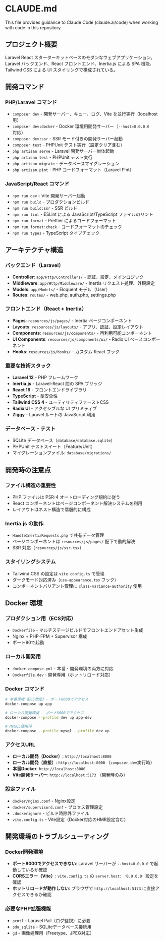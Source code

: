# CLAUDE.md

This file provides guidance to Claude Code (claude.ai/code) when working with code in this repository.

## プロジェクト概要

Laravel React スターターキットベースのモダンなウェブアプリケーション。Laravel バックエンド、React フロントエンド、Inertia.js による SPA 機能、Tailwind CSS による UI スタイリングで構成されている。

## 開発コマンド

### PHP/Laravel コマンド
- `composer dev` - 開発サーバー、キュー、ログ、Vite を並行実行（localhost用）
- `composer dev:docker` - Docker 環境用開発サーバー（`--host=0.0.0.0`対応）
- `composer dev:ssr` - SSR モード付きの開発サーバー起動
- `composer test` - PHPUnit テスト実行（設定クリア含む）
- `php artisan serve` - Laravel 開発サーバー単体起動
- `php artisan test` - PHPUnit テスト実行
- `php artisan migrate` - データベースマイグレーション
- `php artisan pint` - PHP コードフォーマット（Laravel Pint）

### JavaScript/React コマンド
- `npm run dev` - Vite 開発サーバー起動
- `npm run build` - プロダクションビルド
- `npm run build:ssr` - SSR ビルド
- `npm run lint` - ESLint による JavaScript/TypeScript ファイルのリント
- `npm run format` - Prettier によるコードフォーマット
- `npm run format:check` - コードフォーマットのチェック
- `npm run types` - TypeScript タイプチェック

## アーキテクチャ構造

### バックエンド（Laravel）
- **Controller**: `app/Http/Controllers/` - 認証、設定、メインロジック
- **Middleware**: `app/Http/Middleware/` - Inertia リクエスト処理、外観設定
- **Models**: `app/Models/` - Eloquent モデル（User）
- **Routes**: `routes/` - web.php, auth.php, settings.php

### フロントエンド（React + Inertia）
- **Pages**: `resources/js/pages/` - Inertia ページコンポーネント
- **Layouts**: `resources/js/layouts/` - アプリ、認証、設定レイアウト
- **Components**: `resources/js/components/` - 再利用可能コンポーネント
- **UI Components**: `resources/js/components/ui/` - Radix UI ベースコンポーネント
- **Hooks**: `resources/js/hooks/` - カスタム React フック

### 重要な技術スタック
- **Laravel 12** - PHP フレームワーク
- **Inertia.js** - Laravel-React 間の SPA ブリッジ
- **React 19** - フロントエンドライブラリ
- **TypeScript** - 型安全性
- **Tailwind CSS 4** - ユーティリティファーストCSS
- **Radix UI** - アクセシブルな UI プリミティブ
- **Ziggy** - Laravel ルートの JavaScript 利用

### データベース・テスト
- SQLite データベース（`database/database.sqlite`）
- PHPUnit テストスイート（Feature/Unit）
- マイグレーションファイル: `database/migrations/`

## 開発時の注意点

### ファイル構造の重要性
- PHP ファイルは PSR-4 オートローディング規約に従う
- React コンポーネントはページコンポーネント解決システムを利用
- レイアウトはネスト構造で階層的に構成

### Inertia.js の動作
- `HandleInertiaRequests.php` で共有データ管理
- ページコンポーネントは `resources/js/pages/` 配下で動的解決
- SSR 対応（`resources/js/ssr.tsx`）

### スタイリングシステム
- Tailwind CSS の設定は `vite.config.ts` で管理
- ダークモード対応済み（`use-appearance.tsx` フック）
- コンポーネントバリアント管理に `class-variance-authority` 使用

## Docker 環境

### プロダクション用（ECS対応）
- `Dockerfile` - マルチステージビルドでフロントエンドアセット生成
- Nginx + PHP-FPM + Supervisor 構成
- ポート80で起動

### ローカル開発用
- `docker-compose.yml` - 本番・開発環境の両方に対応
- `Dockerfile.dev` - 開発専用（ホットリロード対応）

### Docker コマンド
```bash
# 本番環境（ECS想定）- ポート8080でアクセス
docker-compose up app

# ローカル開発環境 - ポート8000でアクセス
docker-compose --profile dev up app-dev

# MySQL使用時
docker-compose --profile mysql --profile dev up
```

### アクセスURL
- **ローカル開発（Docker）**: `http://localhost:8000`
- **ローカル開発（直接）**: `http://localhost:8000` （`composer dev`実行時）
- **本番Docker**: `http://localhost:8080`
- **Vite開発サーバー**: `http://localhost:5173` （開発時のみ）

### 設定ファイル
- `docker/nginx.conf` - Nginx設定
- `docker/supervisord.conf` - プロセス管理設定
- `.dockerignore` - ビルド時除外ファイル
- `vite.config.ts` - Vite設定（Docker対応のHMR設定含む）

## 開発環境のトラブルシューティング

### Docker開発環境
- **ポート8000でアクセスできない**: Laravel サーバーが `--host=0.0.0.0` で起動しているか確認
- **CORSエラー（Vite）**: `vite.config.ts` の `server.host: '0.0.0.0'` 設定を確認
- **ホットリロードが動作しない**: ブラウザで `http://localhost:5173` に直接アクセスできるか確認

### 必要なPHP拡張機能
- `pcntl` - Laravel Pail（ログ監視）に必要
- `pdo_sqlite` - SQLiteデータベース接続用
- `gd` - 画像処理用（Freetype、JPEG対応）